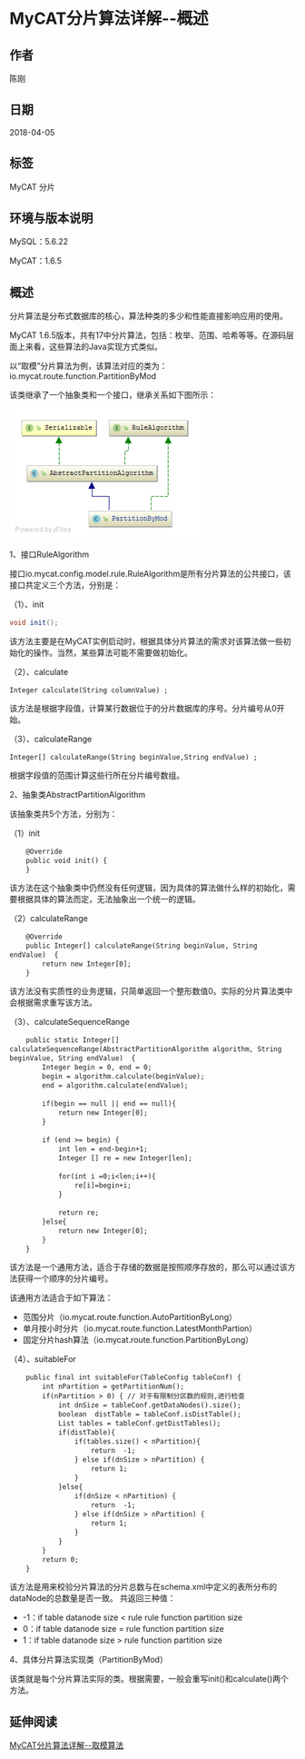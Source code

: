 # MyCAT分片算法详解--概述

## 作者
陈刚

## 日期
2018-04-05

## 标签
MyCAT 分片

## 环境与版本说明
MySQL：5.6.22

MyCAT：1.6.5

## 概述

分片算法是分布式数据库的核心，算法种类的多少和性能直接影响应用的使用。

MyCAT 1.6.5版本，共有17中分片算法，包括：枚举、范围、哈希等等。在源码层面上来看，这些算法的Java实现方式类似。

以“取模”分片算法为例，该算法对应的类为：io.mycat.route.function.PartitionByMod

该类继承了一个抽象类和一个接口，继承关系如下图所示：

![类关系图](20180405.01.png)

1、接口RuleAlgorithm

接口io.mycat.config.model.rule.RuleAlgorithm是所有分片算法的公共接口，该接口共定义三个方法，分别是：

（1）、init
~~~ java
void init();
~~~
该方法主要是在MyCAT实例启动时，根据具体分片算法的需求对该算法做一些初始化的操作。当然，某些算法可能不需要做初始化。

（2）、calculate
~~~
Integer calculate(String columnValue) ;
~~~
该方法是根据字段值，计算某行数据位于的分片数据库的序号。分片编号从0开始。

（3）、calculateRange
~~~
Integer[] calculateRange(String beginValue,String endValue) ;
~~~
根据字段值的范围计算这些行所在分片编号数组。

2、抽象类AbstractPartitionAlgorithm

该抽象类共5个方法，分别为：

（1）init
~~~
	@Override
	public void init() {
	}
~~~
该方法在这个抽象类中仍然没有任何逻辑，因为具体的算法做什么样的初始化，需要根据具体的算法而定，无法抽象出一个统一的逻辑。

（2）calculateRange
~~~
	@Override
	public Integer[] calculateRange(String beginValue, String endValue)  {
		return new Integer[0];
	}
~~~
该方法没有实质性的业务逻辑，只简单返回一个整形数值0。实际的分片算法类中会根据需求重写该方法。


（3）、calculateSequenceRange
~~~
	public static Integer[] calculateSequenceRange(AbstractPartitionAlgorithm algorithm, String beginValue, String endValue)  {
		Integer begin = 0, end = 0;
		begin = algorithm.calculate(beginValue);
		end = algorithm.calculate(endValue);

		if(begin == null || end == null){
			return new Integer[0];
		}
		
		if (end >= begin) {
			int len = end-begin+1;
			Integer [] re = new Integer[len];
			
			for(int i =0;i<len;i++){
				re[i]=begin+i;
			}
			
			return re;
		}else{
			return new Integer[0];
		}
	}
~~~
该方法是一个通用方法，适合于存储的数据是按照顺序存放的，那么可以通过该方法获得一个顺序的分片编号。

该通用方法适合于如下算法：
* 范围分片（io.mycat.route.function.AutoPartitionByLong）
* 单月按小时分片（io.mycat.route.function.LatestMonthPartion）
* 固定分片hash算法（io.mycat.route.function.PartitionByLong）
     
（4）、suitableFor
~~~
	public final int suitableFor(TableConfig tableConf) {
		int nPartition = getPartitionNum();
		if(nPartition > 0) { // 对于有限制分区数的规则,进行检查
			int dnSize = tableConf.getDataNodes().size();
			boolean  distTable = tableConf.isDistTable();
			List tables = tableConf.getDistTables();
			if(distTable){
				if(tables.size() < nPartition){
					return  -1;
				} else if(dnSize > nPartition) {
					return 1;
				}
			}else{
				if(dnSize < nPartition) {
					return  -1;
				} else if(dnSize > nPartition) {
					return 1;
				}
			}
		}
		return 0;
	}
~~~
该方法是用来校验分片算法的分片总数与在schema.xml中定义的表所分布的dataNode的总数量是否一致。
共返回三种值：
* -1：if table datanode size < rule rule function partition size
* 0：if table datanode size = rule function partition size
* 1：if table datanode size > rule function partition size

4、具体分片算法实现类（PartitionByMod）

该类就是每个分片算法实际的类。根据需要，一般会重写init()和calculate()两个方法。

## 延伸阅读
[MyCAT分片算法详解--取模算法](20180407.md)